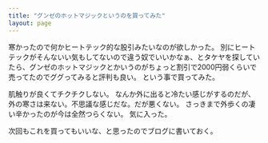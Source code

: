 ```yaml
---
title: "グンゼのホットマジックというのを買ってみた"
layout: page	
---
```


寒かったので何かヒートテック的な股引みたいなのが欲しかった。
別にヒートテックがそんないい気もしてないので違う奴でいいかなぁ、とタケヤを探していたら、グンゼのホットマジックとかいうのがちょっと割引で2000円弱くらいで売ってたのでググってみると評判も良い。
という事で買ってみた。

肌触りが良くてチクチクしない。
なんか外に出ると冷たい感じがするのだが、外の寒さは来ない。不思議な感じだな。だが悪くない。
さっきまで外歩くの凄い辛かったのが今は全然つらくない。
気に入った。

次回もこれを買ってもいいな、と思ったのでブログに書いておく。

